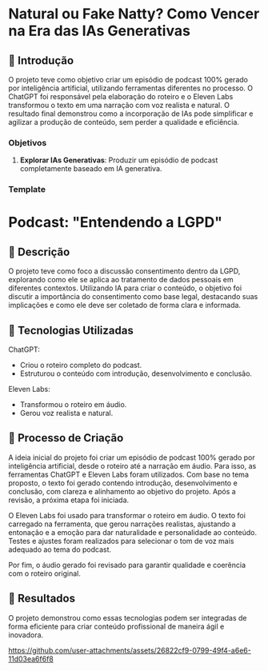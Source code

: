 # Natural ou Fake Natty? Como Vencer na Era das IAs Generativas

## 🚀 Introdução

O projeto teve como objetivo criar um episódio de podcast 100% gerado por inteligência artificial, utilizando ferramentas diferentes no processo. O ChatGPT foi responsável pela elaboração do roteiro e o Eleven Labs transformou o texto em uma narração com voz realista e natural. O resultado final demonstrou como a incorporação de IAs pode simplificar e agilizar a produção de conteúdo, sem perder a qualidade e eficiência.


### Objetivos

1. **Explorar IAs Generativas**: Produzir um episódio de podcast completamente baseado em IA generativa.

### Template


# Podcast: "Entendendo a LGPD"

## 📒 Descrição

O projeto teve como foco a discussão consentimento dentro da LGPD, explorando como ele se aplica ao tratamento de dados pessoais em diferentes contextos. Utilizando IA para criar o conteúdo, o objetivo foi discutir a importância do consentimento como base legal, destacando suas implicações e como ele deve ser coletado de forma clara e informada. 

## 🤖 Tecnologias Utilizadas

ChatGPT:

- Criou o roteiro completo do podcast.
- Estruturou o conteúdo com introdução, desenvolvimento e conclusão.

Eleven Labs:

- Transformou o roteiro em áudio.
- Gerou voz realista e natural.

## 🧐 Processo de Criação
A ideia inicial do projeto foi criar um episódio de podcast 100% gerado por inteligência artificial, desde o roteiro até a narração em áudio. Para isso, as ferramentas ChatGPT e Eleven Labs foram utilizados. Com base no tema proposto, o texto foi gerado contendo introdução, desenvolvimento e conclusão, com clareza e alinhamento ao objetivo do projeto. Após a revisão, a próxima etapa foi iniciada.

O Eleven Labs foi usado para transformar o roteiro em áudio. O texto foi carregado na ferramenta, que gerou narrações realistas, ajustando a entonação e a emoção para dar naturalidade e personalidade ao conteúdo. Testes e ajustes foram realizados para selecionar o tom de voz mais adequado ao tema do podcast.

Por fim, o áudio gerado foi revisado para garantir qualidade e coerência com o roteiro original.

## 🚀 Resultados
O projeto demonstrou como essas tecnologias podem ser integradas de forma eficiente para criar conteúdo profissional de maneira ágil e inovadora.


https://github.com/user-attachments/assets/26822cf9-0799-49f4-a6e6-11d03ea6f6f8



